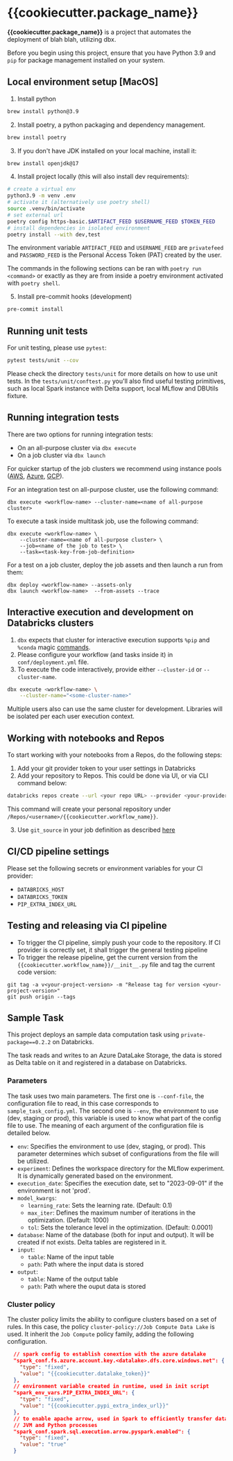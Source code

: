 # {{cookiecutter.package_name}}

**{{cookiecutter.package_name}}** is a project that automates the deployment of blah blah, utilizing dbx.

Before you begin using this project, ensure that you have Python 3.9 and `pip` for package management installed on your system.

## Local environment setup [MacOS]

1. Install python

```bash
brew install python@3.9
```

2. Install poetry, a python packaging and dependency management.

```bash
brew install poetry
```

3. If you don't have JDK installed on your local machine, install it:

```bash
brew install openjdk@17
```

4. Install project locally (this will also install dev requirements):

```bash
# create a virtual env
python3.9 -m venv .env
# activate it (alternatively use poetry shell)
source .venv/bin/activate
# set external url
poetry config https-basic.$ARTIFACT_FEED $USERNAME_FEED $TOKEN_FEED
# install dependencies in isolated environment
poetry install --with dev,test
```

The environment variable `ARTIFACT_FEED` and `USERNAME_FEED` are `privatefeed` and `PASSWORD_FEED` is the Personal Access Token (PAT) created by the user.

The commands in the following sections can be ran with `poetry run <command>` or exactly as they are from inside a poetry environment activated with `poetry shell`.

5. Install pre-commit hooks (development)

```bash
pre-commit install
```

## Running unit tests

For unit testing, please use `pytest`:

```bash
pytest tests/unit --cov
```

Please check the directory `tests/unit` for more details on how to use unit tests.
In the `tests/unit/conftest.py` you'll also find useful testing primitives, such as local Spark instance with Delta support, local MLflow and DBUtils fixture.

## Running integration tests

There are two options for running integration tests:

- On an all-purpose cluster via `dbx execute`
- On a job cluster via `dbx launch`

For quicker startup of the job clusters we recommend using instance pools ([AWS](https://docs.databricks.com/clusters/instance-pools/index.html), [Azure](https://docs.microsoft.com/en-us/azure/databricks/clusters/instance-pools/), [GCP](https://docs.gcp.databricks.com/clusters/instance-pools/index.html)).

For an integration test on all-purpose cluster, use the following command:

```
dbx execute <workflow-name> --cluster-name=<name of all-purpose cluster>
```

To execute a task inside multitask job, use the following command:

```
dbx execute <workflow-name> \
    --cluster-name=<name of all-purpose cluster> \
    --job=<name of the job to test> \
    --task=<task-key-from-job-definition>
```

For a test on a job cluster, deploy the job assets and then launch a run from them:

```
dbx deploy <workflow-name> --assets-only
dbx launch <workflow-name>  --from-assets --trace
```

## Interactive execution and development on Databricks clusters

1. `dbx` expects that cluster for interactive execution supports `%pip` and `%conda` magic [commands](https://docs.databricks.com/libraries/notebooks-python-libraries.html).
2. Please configure your workflow (and tasks inside it) in `conf/deployment.yml` file.
3. To execute the code interactively, provide either `--cluster-id` or `--cluster-name`.

```bash
dbx execute <workflow-name> \
    --cluster-name="<some-cluster-name>"
```

Multiple users also can use the same cluster for development. Libraries will be isolated per each user execution context.

## Working with notebooks and Repos

To start working with your notebooks from a Repos, do the following steps:

1. Add your git provider token to your user settings in Databricks
2. Add your repository to Repos. This could be done via UI, or via CLI command below:

```bash
databricks repos create --url <your repo URL> --provider <your-provider>
```

This command will create your personal repository under `/Repos/<username>/{{cookiecutter.workflow_name}}`.

3. Use `git_source` in your job definition as described [here](https://dbx.readthedocs.io/en/latest/guides/python/devops/notebook/?h=git_source#using-git_source-to-specify-the-remote-source)

## CI/CD pipeline settings

Please set the following secrets or environment variables for your CI provider:

- `DATABRICKS_HOST`
- `DATABRICKS_TOKEN`
- `PIP_EXTRA_INDEX_URL`

## Testing and releasing via CI pipeline

- To trigger the CI pipeline, simply push your code to the repository. If CI provider is correctly set, it shall trigger the general testing pipeline
- To trigger the release pipeline, get the current version from the `{{cookiecutter.workflow_name}}/__init__.py` file and tag the current code version:

```
git tag -a v<your-project-version> -m "Release tag for version <your-project-version>"
git push origin --tags
```

## Sample Task

This project deploys an sample data computation task using `private-package==0.2.2` on Databricks.

The task reads and writes to an Azure DataLake Storage, the data is stored as Delta table on it and registered in a database on Databricks.

### Parameters

The task uses two main parameters. The first one is `--conf-file`, the configuration file to read, in this case corresponds to `sample_task_config.yml`. The second one is `--env`, the environment to use (dev, staging or prod), this variable is used to know what part of the config file to use. The meaning of each argument of the configuration file is detailed below.

- `env`: Specifies the environment to use (dev, staging, or prod). This parameter determines which subset of configurations from the file will be utilized.
- `experiment`: Defines the workspace directory for the MLflow experiment. It is dynamically generated based on the environment.
- `execution_date`: Specifies the execution date, set to "2023-09-01" if the environment is not 'prod'.
- `model_kwargs`:
    - `learning_rate`: Sets the learning rate. (Default: 0.1)
    - `max_iter`: Defines the maximum number of iterations in the optimization. (Default: 1000)
    - `tol`: Sets the tolerance level in the optimization. (Default: 0.0001)
- `database`: Name of the database (both for input and output). It will be created if not exists. Delta tables are registered in it.
- `input`:
  - `table`: Name of the input table
  - `path`: Path where the input data is stored
- `output`:
  - `table`: Name of the output table
  - `path`: Path where the ouput data is stored

### Cluster policy

The cluster policy limits the ability to configure clusters based on a set of rules. In this case, the policy `cluster-policy://Job Compute Data Lake` is used. It inherit the `Job Compute` policy family, adding the following configuration.

```json
  // spark config to establish conextion with the azure datalake
  "spark_conf.fs.azure.account.key.<datalake>.dfs.core.windows.net": {
    "type": "fixed",
    "value": "{{cookiecutter.datalake_token}}"
  },
  // environment variable created in runtime, used in init script
  "spark_env_vars.PIP_EXTRA_INDEX_URL": {
    "type": "fixed",
    "value": "{{cookiecutter.pypi_extra_index_url}}"
  },
  // to enable apache arrow, used in Spark to efficiently transfer data between
  // JVM and Python processes
  "spark_conf.spark.sql.execution.arrow.pyspark.enabled": {
    "type": "fixed",
    "value": "true"
  }
```
